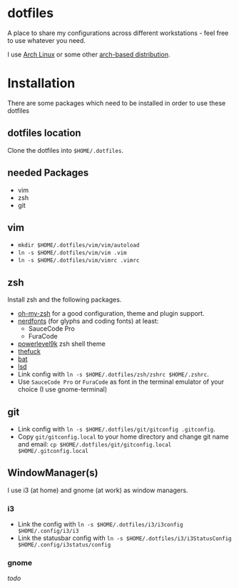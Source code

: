 # dotfiles
A place to share my configurations across different workstations - feel free to use whatever you need.

I use [Arch Linux](https://www.archlinux.org/) or some other [arch-based distribution](https://wiki.archlinux.org/index.php/Arch-based_distributions). 

# Installation
There are some packages which need to be installed in order to use these dotfiles

## dotfiles location
Clone the dotfiles into `$HOME/.dotfiles`.

## needed Packages
- vim 
- zsh 
- git

## vim
- `mkdir $HOME/.dotfiles/vim/vim/autoload` 
- `ln -s $HOME/.dotfiles/vim/vim .vim`
- `ln -s $HOME/.dotfiles/vim/vimrc .vimrc`

## zsh
Install zsh and the following packages.

- [oh-my-zsh](https://github.com/robbyrussell/oh-my-zsh) for a good configuration, theme and plugin support.
- [nerdfonts](https://github.com/ryanoasis/nerd-fonts) (for glyphs and coding fonts) at least:
	+ SauceCode Pro
	+ FuraCode
- [powerlevel9k](https://github.com/Powerlevel9k/powerlevel9k/wiki/Install-Instructions) zsh shell theme
- [thefuck](https://github.com/nvbn/thefuck)
- [bat](https://github.com/sharkdp/bat)
- [lsd](https://github.com/Peltoche/lsd)
- Link config with `ln -s $HOME/.dotfiles/zsh/zshrc $HOME/.zshrc`.
- Use `SauceCode Pro` or `FuraCode` as font in the terminal emulator of your choice (I use gnome-terminal)

## git
- Link config with `ln -s $HOME/.dotfiles/git/gitconfig .gitconfig`.
- Copy `git/gitconfig.local` to your home directory and change git name and email:
`cp $HOME/.dotfiles/git/gitconfig.local $HOME/.gitconfig.local`

## WindowManager(s)
I use i3 (at home) and gnome (at work) as window managers.

### i3
- Link the config with `ln -s $HOME/.dotfiles/i3/i3config $HOME/.config/i3/i3`
- Link the statusbar config with `ln -s $HOME/.dotfiles/i3/i3StatusConfig $HOME/.config/i3status/config`

### gnome
_todo_

